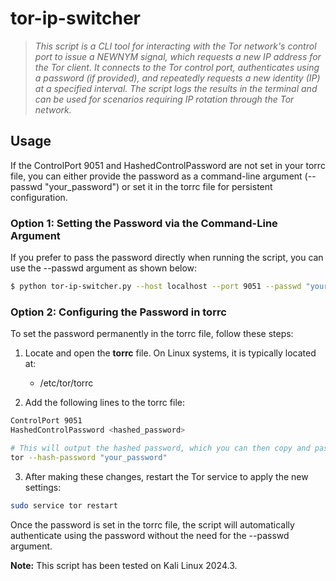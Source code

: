 # tor-ip-switcher
> *This script is a CLI tool for interacting with the Tor network's control port to issue a NEWNYM signal, which requests a new IP address for the Tor client. It connects to the Tor control port, authenticates using a password (if provided), and repeatedly requests a new identity (IP) at a specified interval. The script logs the results in the terminal and can be used for scenarios requiring IP rotation through the Tor network.*

## Usage

If the ControlPort 9051 and HashedControlPassword are not set in your torrc file, you can either provide the password as a command-line argument (--passwd "your_password") or set it in the torrc file for persistent configuration.

### Option 1: Setting the Password via the Command-Line Argument
If you prefer to pass the password directly when running the script, you can use the --passwd argument as shown below:

```sh
$ python tor-ip-switcher.py --host localhost --port 9051 --passwd "your_password" --interval 30
```

### Option 2: Configuring the Password in torrc
To set the password permanently in the torrc file, follow these steps:

1. Locate and open the **torrc** file. On Linux systems, it is typically located at:
    - /etc/tor/torrc

2. Add the following lines to the torrc file:
```sh
ControlPort 9051
HashedControlPassword <hashed_password>
```

```sh
# This will output the hashed password, which you can then copy and paste into your torrc file.
tor --hash-password "your_password"
```

3. After making these changes, restart the Tor service to apply the new settings:
```sh
sudo service tor restart
```
Once the password is set in the torrc file, the script will automatically authenticate using the password without the need for the --passwd argument.

**Note:** This script has been tested on Kali Linux 2024.3.